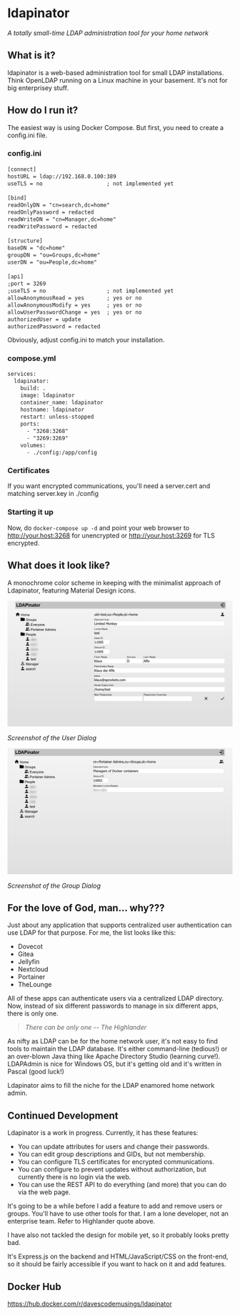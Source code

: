 # ldapinator
_A totally small-time LDAP administration tool for your home network_

## What is it?
ldapinator is a web-based administration tool for small LDAP installations. Think OpenLDAP running on a Linux machine in your basement. It's not for big enterprisey stuff.

## How do I run it?
The easiest way is using Docker Compose. But first, you need to create a config.ini file.

### config.ini
```
[connect]
hostURL = ldap://192.168.0.100:389
useTLS = no                    ; not implemented yet

[bind]
readOnlyDN = "cn=search,dc=home"
readOnlyPassword = redacted
readWriteDN = "cn=Manager,dc=home"
readWritePassword = redacted

[structure]
baseDN = "dc=home"
groupDN = "ou=Groups,dc=home"
userDN = "ou=People,dc=home"

[api]
;port = 3269
;useTLS = no                   ; not implemented yet
allowAnonymousRead = yes       ; yes or no
allowAnonymousModify = yes     ; yes or no
allowUserPasswordChange = yes  ; yes or no
authorizedUser = update
authorizedPassword = redacted
```

Obviously, adjust config.ini to match your installation.

### compose.yml
```
services:
  ldapinator:
    build: .
    image: ldapinator
    container_name: ldapinator
    hostname: ldapinator
    restart: unless-stopped
    ports:
      - "3268:3268"
      - "3269:3269"
    volumes:
      - ./config:/app/config
```

### Certificates
If you want encrypted communications, you'll need a server.cert and matching server.key in ./config

### Starting it up
Now, do `docker-compose up -d` and point your web browser to http://your.host:3268 for unencrypted or http://your.host:3269 for TLS encrypted.

## What does it look like?
A monochrome color scheme in keeping with the minimalist approach of Ldapinator, featuring Material Design icons.

![User Dialog](https://github.com/DavesCodeMusings/ldapinator/blob/main/docs/images/LDAPinator_User_Dialog.jpg)

_Screenshot of the User Dialog_


![Group Dialog](https://github.com/DavesCodeMusings/ldapinator/blob/main/docs/images/LDAPinator_Group_Dialog.jpg)

_Screenshot of the Group Dialog_

## For the love of God, man... why???
Just about any application that supports centralized user authentication can use LDAP for that purpose. For me, the list looks like this:
* Dovecot
* Gitea
* Jellyfin
* Nextcloud
* Portainer
* TheLounge

All of these apps can authenticate users via a centralized LDAP directory. Now, instead of six different passwords to manage in six different apps, there is only one.

> _There can be only one -- The Highlander_

As nifty as LDAP can be for the home network user, it's not easy to find tools to maintain the LDAP database. It's either command-line (tedious!) or an over-blown Java thing like Apache Directory Studio (learning curve!). LDAPAdmin is nice for Windows OS, but it's getting old and it's written in Pascal (good luck!)

Ldapinator aims to fill the niche for the LDAP enamored home network admin. 

## Continued Development
Ldapinator is a work in progress. Currently, it has these features:

* You can update attributes for users and change their passwords.
* You can edit group descriptions and GIDs, but not membership.
* You can configure TLS certificates for encrypted communications.
* You can configure to prevent updates without authorization, but currently there is no login via the web.
* You can use the REST API to do everything (and more) that you can do via the web page.

It's going to be a while before I add a feature to add and remove users or groups. You'll have to use other tools for that. I am a lone developer, not an enterprise team. Refer to Highlander quote above.

I have also not tackled the design for mobile yet, so it probably looks pretty bad.

It's Express.js on the backend and HTML/JavaScript/CSS on the front-end, so it should be fairly accessible if you want to hack on it and add features.

## Docker Hub
https://hub.docker.com/r/davescodemusings/ldapinator
